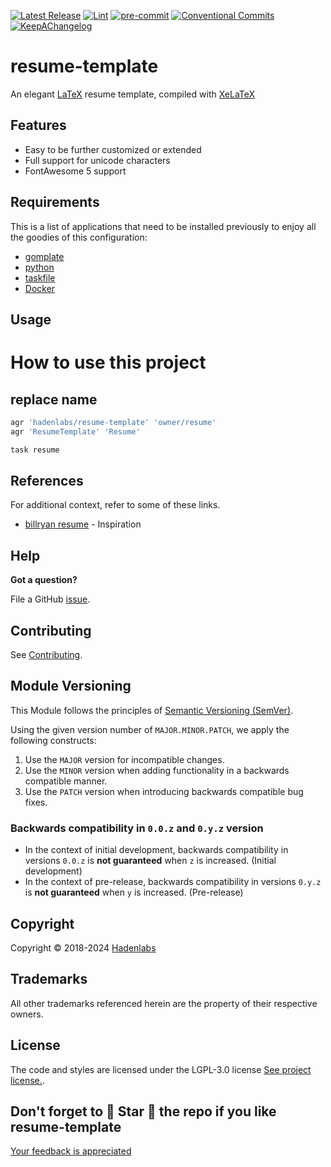 <!--


  ** DO NOT EDIT THIS FILE
  **
  ** 1) Make all changes to `provision/generator/README.yaml`
  ** 2) Run`task readme` to rebuild this file.
  **
  ** (We maintain HUNDREDS of open source projects. This is how we maintain our sanity.)
  **


  -->

[![Latest Release](https://img.shields.io/github/release/hadenlabs/resume-template)](https://github.com/hadenlabs/resume-template/releases) [![Lint](https://img.shields.io/github/workflow/status/hadenlabs/resume-template/lint-code)](https://github.com/hadenlabs/resume-template/actions?workflow=lint-code) [![pre-commit](https://img.shields.io/badge/pre--commit-enabled-brightgreen?logo=pre-commit&logoColor=white)](https://github.com/pre-commit/pre-commit) [![Conventional Commits](https://img.shields.io/badge/Conventional%20Commits-1.0.0-yellow)](https://conventionalcommits.org) [![KeepAChangelog](https://img.shields.io/badge/changelog-Keep%20a%20Changelog%20v1.0.0-orange)](https://keepachangelog.com)

# resume-template

An elegant [LaTeX](https://www.latex-project.org/) resume template, compiled with [XeLaTeX](https://www.overleaf.com/learn/latex/XeLaTeX)

## Features

- Easy to be further customized or extended
- Full support for unicode characters
- FontAwesome 5 support

## Requirements

This is a list of applications that need to be installed previously to enjoy all the goodies of this configuration:

- [gomplate](https://github.com/hairyhenderson/gomplate)
- [python](https://www.python.org)
- [taskfile](https://github.com/go-task/task)
- [Docker](https://www.docker.com/)

## Usage

# How to use this project

## replace name

```bash
agr 'hadenlabs/resume-template' 'owner/resume'
agr 'ResumeTemplate' 'Resume'
```

```bash
task resume
```

## References

For additional context, refer to some of these links.

- [billryan resume](https://github.com/billryan/resume) - Inspiration

## Help

**Got a question?**

File a GitHub [issue](https://github.com/hadenlabs/resume-template/issues).

## Contributing

See [Contributing](./docs/contributing.md).

## Module Versioning

This Module follows the principles of [Semantic Versioning (SemVer)](https://semver.org/).

Using the given version number of `MAJOR.MINOR.PATCH`, we apply the following constructs:

1. Use the `MAJOR` version for incompatible changes.
1. Use the `MINOR` version when adding functionality in a backwards compatible manner.
1. Use the `PATCH` version when introducing backwards compatible bug fixes.

### Backwards compatibility in `0.0.z` and `0.y.z` version

- In the context of initial development, backwards compatibility in versions `0.0.z` is **not guaranteed** when `z` is increased. (Initial development)
- In the context of pre-release, backwards compatibility in versions `0.y.z` is **not guaranteed** when `y` is increased. (Pre-release)

## Copyright

Copyright © 2018-2024 [Hadenlabs](https://hadenlabs.com)

## Trademarks

All other trademarks referenced herein are the property of their respective owners.

## License

The code and styles are licensed under the LGPL-3.0 license [See project license.](LICENSE).

## Don't forget to 🌟 Star 🌟 the repo if you like resume-template

[Your feedback is appreciated](https://github.com/hadenlabs/resume-template/issues)
